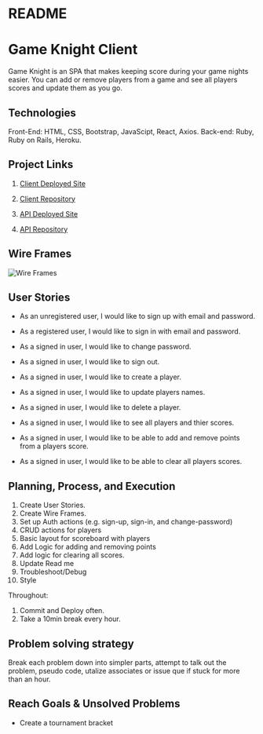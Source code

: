 # README

# Game Knight Client
Game Knight is an SPA that makes keeping score during your game nights easier.
You can add or remove players from a game and see all players scores and update them as you go.

## Technologies
  Front-End: HTML, CSS, Bootstrap, JavaScipt, React, Axios. Back-end: Ruby, Ruby on Rails, Heroku.

## Project Links
1. [Client Deployed Site](https://nathanfee.github.io/game-knight-client/#/)

2. [Client Repository](https://github.com/NathanFee/game-knight-client)

3. [API Deployed Site](https://game-knight-api.herokuapp.com/)

4. [API Repository](https://github.com/NathanFee/game-knight-api)

## Wire Frames
![Wire Frames](https://i.imgur.com/7lS2YkR.jpg)

## User Stories
- As an unregistered user, I would like to sign up with email and password.
- As a registered user, I would like to sign in with email and password.
- As a signed in user, I would like to change password.
- As a signed in user, I would like to sign out.

- As a signed in user, I would like to create a player.
- As a signed in user, I would like to update players names.
- As a signed in user, I would like to delete a player.
- As a signed in user, I would like to see all players and thier scores.
- As a signed in user, I would like to be able to add and remove points from a
  players score.
- As a signed in user, I would like to be able to clear all players scores.

## Planning, Process, and Execution
1. Create User Stories.
2. Create Wire Frames.
3. Set up Auth actions (e.g. sign-up, sign-in, and change-password)
4. CRUD actions for players
5. Basic layout for scoreboard with players
6. Add Logic for adding and removing points
7. Add logic for clearing all scores.
8. Update Read me
9. Troubleshoot/Debug
10. Style

Throughout:
1. Commit and Deploy often.
2. Take a 10min break every hour.

## Problem solving strategy
Break each problem down into simpler parts, attempt to talk out the problem,
pseudo code, utalize associates or issue que if stuck for more than an hour.

## Reach Goals & Unsolved Problems
  - Create a tournament bracket
